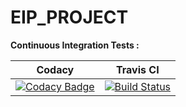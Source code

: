 # EIP_PROJECT

**Continuous Integration Tests :**

|       Codacy      |     Travis CI     |
|:-----------------:|:-----------------:|
| [![Codacy Badge](https://api.codacy.com/project/badge/Grade/ad4df365f6d840b2965079e4e25d062d)](https://www.codacy.com/app/FlorianeProg/EIP_PROJECT?utm_source=github.com&amp;utm_medium=referral&amp;utm_content=Zerekiel/EIP_PROJECT&amp;utm_campaign=Badge_Grade) | [![Build Status](https://travis-ci.org/Zerekiel/EIP_PROJECT.svg?branch=master)](https://travis-ci.org/Zerekiel/EIP_PROJECT) |
